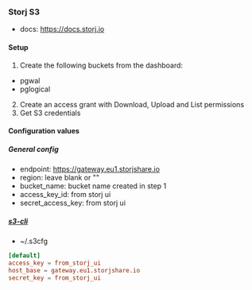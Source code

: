 ### Storj S3

- docs: https://docs.storj.io

#### Setup

1. Create the following buckets from the dashboard:

- pgwal
- pglogical

2. Create an access grant with Download, Upload and List permissions
3. Get S3 credentials

#### Configuration values

##### General config

- endpoint: https://gateway.eu1.storjshare.io
- region: leave blank or ""
- bucket_name: bucket name created in step 1
- access_key_id: from storj ui
- secret_access_key: from storj ui

##### [s3-cli](https://github.com/koblas/s3-cli)

- ~/.s3cfg

```toml
[default]
access_key = from_storj_ui
host_base = gateway.eu1.storjshare.io
secret_key = from_storj_ui
```
